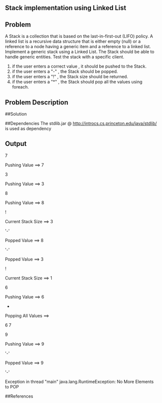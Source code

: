 ## Stack implementation using Linked List

## Problem 
 A Stack is a collection that is based on the last-in-first-out (LIFO) policy. A linked list is a recursive data structure that is either empty (null) or a reference to a node having a generic item and a reference to a linked list. Implement a generic stack using a Linked List. The Stack should be able to handle generic entities. Test the stack with a specific client.

 1. if the user enters a correct value , it should be pushed to the Stack. 
 2. if the user enters a "-" , the Stack should be popped.
 3. if the user enters a "!" , the Stack size should be returned.
 4. if the user enters a "*" , the Stack should pop all the values using foreach.

## Problem Description  

##Solution



##Dependencies 
 The stdlib.jar @ http://introcs.cs.princeton.edu/java/stdlib/ is used as dependency

## Output

7

Pushing Value ==> 7

3

Pushing Value ==> 3

8

Pushing Value ==> 8

!

Current Stack Size ==> 3

'-'

Popped Value ==> 8

'-'

Popped Value ==> 3

!

Current Stack Size ==> 1

6

Pushing Value ==> 6

*

Popping All Values ==> 

  6  7

9

Pushing Value ==> 9

'-'


Popped Value ==> 9

'-'

Exception in thread "main" java.lang.RuntimeException: No More Elements to POP

##References



